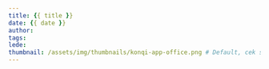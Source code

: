 ```yaml
---
title: {{ title }}
date: {{ date }}
author:
tags:
lede:
thumbnail: /assets/img/thumbnails/konqi-app-office.png # Default, cek source/assets/img/thumbnails atau diganti sesuai dengan yang diiinginkan. Bisa dari web atau yang disimpan di post assets folder (source/_posts/{title})
---
```


